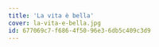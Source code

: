 ```yaml
---
title: 'La vita è bella'
cover: la-vita-e-bella.jpg
id: 677069c7-f686-4f50-96e3-6db5c409c3d9
---
```

